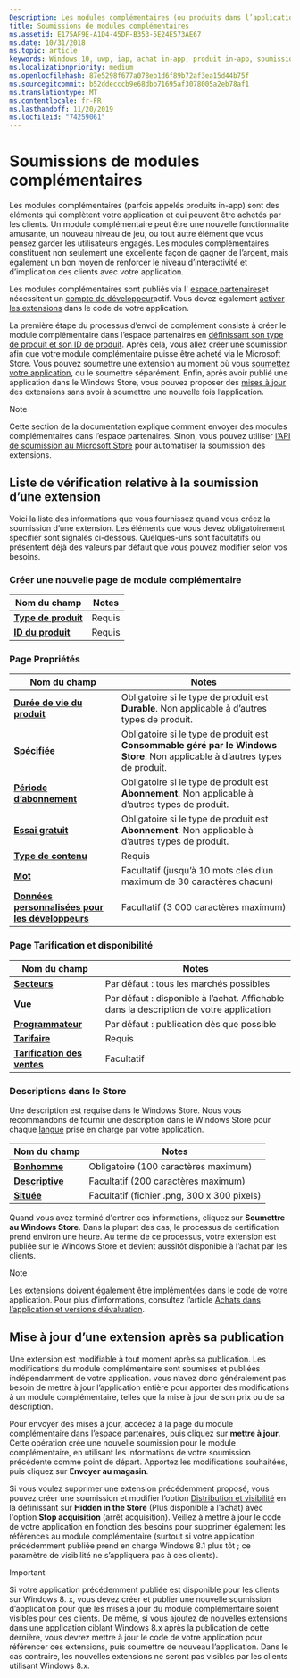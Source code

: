 ```yaml
---
Description: Les modules complémentaires (ou produits dans l’application) sont publiés via l’espace partenaires.
title: Soumissions de modules complémentaires
ms.assetid: E175AF9E-A1D4-45DF-B353-5E24E573AE67
ms.date: 10/31/2018
ms.topic: article
keywords: Windows 10, uwp, iap, achat in-app, produit in-app, soumission iap
ms.localizationpriority: medium
ms.openlocfilehash: 87e5298f677a078eb1d6f89b72af3ea15d44b75f
ms.sourcegitcommit: b52ddecccb9e68dbb71695af3078005a2eb78af1
ms.translationtype: MT
ms.contentlocale: fr-FR
ms.lasthandoff: 11/20/2019
ms.locfileid: "74259061"
---
```

# <a name="add-on-submissions"></a>Soumissions de modules complémentaires

Les modules complémentaires (parfois appelés produits in-app) sont des éléments qui complètent votre application et qui peuvent être achetés par les clients. Un module complémentaire peut être une nouvelle fonctionnalité amusante, un nouveau niveau de jeu, ou tout autre élément que vous pensez garder les utilisateurs engagés. Les modules complémentaires constituent non seulement une excellente façon de gagner de l’argent, mais également un bon moyen de renforcer le niveau d’interactivité et d’implication des clients avec votre application.

Les modules complémentaires sont publiés via l' [espace partenaires](https://partner.microsoft.com/dashboard)et nécessitent un [compte de développeur](https://developer.microsoft.com/store/register)actif. Vous devez également [activer les extensions](../monetize/in-app-purchases-and-trials.md) dans le code de votre application.

La première étape du processus d’envoi de complément consiste à créer le module complémentaire dans l’espace partenaires en [définissant son type de produit et son ID de produit](set-your-add-on-product-id.md). Après cela, vous allez créer une soumission afin que votre module complémentaire puisse être acheté via le Microsoft Store. Vous pouvez soumettre une extension au moment où vous [soumettez votre application](app-submissions.md), ou le soumettre séparément. Enfin, après avoir publié une application dans le Windows Store, vous pouvez proposer des [mises à jour](#updating-an-add-on-after-publication) des extensions sans avoir à soumettre une nouvelle fois l’application.

> [!NOTE]
> Cette section de la documentation explique comment envoyer des modules complémentaires dans l’espace partenaires. Sinon, vous pouvez utiliser [l’API de soumission au Microsoft Store](../monetize/create-and-manage-submissions-using-windows-store-services.md) pour automatiser la soumission des extensions.


## <a name="checklist-for-submitting-an-add-on"></a>Liste de vérification relative à la soumission d’une extension

Voici la liste des informations que vous fournissez quand vous créez la soumission d’une extension. Les éléments que vous devez obligatoirement spécifier sont signalés ci-dessous. Quelques-uns sont facultatifs ou présentent déjà des valeurs par défaut que vous pouvez modifier selon vos besoins.


### <a name="create-a-new-add-on-page"></a>Créer une nouvelle page de module complémentaire

| Nom du champ                    | Notes                            |
|-------------------------------|----------------------------------|
| [**Type de produit**](set-your-add-on-product-id.md#product-type)      | Requis |  
| [**ID du produit**](set-your-add-on-product-id.md#product-id)          | Requis |        


### <a name="properties-page"></a>Page Propriétés

| Nom du champ                    | Notes                              |   
|-------------------------------|------------------------------------|
| [**Durée de vie du produit**](enter-add-on-properties.md#product-lifetime)  | Obligatoire si le type de produit est **Durable**. Non applicable à d’autres types de produit. |
| [**Spécifiée**](enter-add-on-properties.md#quantity)  | Obligatoire si le type de produit est **Consommable géré par le Windows Store**. Non applicable à d’autres types de produit. |
| [**Période d’abonnement**](enter-add-on-properties.md#subscription-period)          | Obligatoire si le type de produit est **Abonnement**. Non applicable à d’autres types de produit.       |  
| [**Essai gratuit**](enter-add-on-properties.md#free-trial)          | Obligatoire si le type de produit est **Abonnement**. Non applicable à d’autres types de produit.       |
| [**Type de contenu**](enter-add-on-properties.md#content-type)          | Requis    |               
| [**Mot**](enter-add-on-properties.md#keywords)                  | Facultatif (jusqu’à 10 mots clés d’un maximum de 30 caractères chacun) |
| [**Données personnalisées pour les développeurs**](enter-add-on-properties.md#custom-developer-data)   | Facultatif (3 000 caractères maximum)            |


### <a name="pricing-and-availability-page"></a>Page Tarification et disponibilité

| Nom du champ                    | Notes                                       |
|-------------------------------|---------------------------------------------|
| [**Secteurs**](set-add-on-pricing-and-availability.md#markets)  | Par défaut : tous les marchés possibles |
| [**Vue**](set-add-on-pricing-and-availability.md#visibility)   | Par défaut : disponible à l’achat. Affichable dans la description de votre application |
| [**Programmateur**](set-add-on-pricing-and-availability.md#schedule)    | Par défaut : publication dès que possible
| [**Tarifaire**](set-add-on-pricing-and-availability.md#pricing)                | Requis                                    |
| [**Tarification des ventes**](put-apps-and-add-ons-on-sale.md)               | Facultatif                    |


### <a name="store-listings"></a>Descriptions dans le Store

Une description est requise dans le Windows Store. Nous vous recommandons de fournir une description dans le Windows Store pour chaque [langue](create-add-on-store-listings.md#store-listing-languages) prise en charge par votre application.

| Nom du champ                    | Notes                                       |
|-------------------------------|---------------------------------------------|
| [**Bonhomme**](create-add-on-store-listings.md#title)                    | Obligatoire (100 caractères maximum)           |
| [**Descriptive**](create-add-on-store-listings.md#description)       | Facultatif (200 caractères maximum)            |
| [**Située**](create-add-on-store-listings.md#icon)                    | Facultatif (fichier .png, 300 x 300 pixels)            |


Quand vous avez terminé d'entrer ces informations, cliquez sur **Soumettre au Windows Store**. Dans la plupart des cas, le processus de certification prend environ une heure. Au terme de ce processus, votre extension est publiée sur le Windows Store et devient aussitôt disponible à l’achat par les clients.

> [!NOTE]
> Les extensions doivent également être implémentées dans le code de votre application. Pour plus d’informations, consultez l’article [Achats dans l’application et versions d’évaluation](../monetize/in-app-purchases-and-trials.md).


## <a name="updating-an-add-on-after-publication"></a>Mise à jour d’une extension après sa publication

Une extension est modifiable à tout moment après sa publication. Les modifications du module complémentaire sont soumises et publiées indépendamment de votre application. vous n’avez donc généralement pas besoin de mettre à jour l’application entière pour apporter des modifications à un module complémentaire, telles que la mise à jour de son prix ou de sa description.

Pour envoyer des mises à jour, accédez à la page du module complémentaire dans l’espace partenaires, puis cliquez sur **mettre à jour**. Cette opération crée une nouvelle soumission pour le module complémentaire, en utilisant les informations de votre soumission précédente comme point de départ. Apportez les modifications souhaitées, puis cliquez sur **Envoyer au magasin**.

Si vous voulez supprimer une extension précédemment proposé, vous pouvez créer une soumission et modifier l’option [Distribution et visibilité](set-add-on-pricing-and-availability.md) en la définissant sur **Hidden in the Store** (Plus disponible à l’achat) avec l'option **Stop acquisition** (arrêt acquisition). Veillez à mettre à jour le code de votre application en fonction des besoins pour supprimer également les références au module complémentaire (surtout si votre application précédemment publiée prend en charge Windows 8.1 plus tôt ; ce paramètre de visibilité ne s’appliquera pas à ces clients).

> [!IMPORTANT]
> Si votre application précédemment publiée est disponible pour les clients sur Windows 8. x, vous devez créer et publier une nouvelle soumission d’application pour que les mises à jour du module complémentaire soient visibles pour ces clients. De même, si vous ajoutez de nouvelles extensions dans une application ciblant Windows 8.x après la publication de cette dernière, vous devrez mettre à jour le code de votre application pour référencer ces extensions, puis soumettre de nouveau l’application. Dans le cas contraire, les nouvelles extensions ne seront pas visibles par les clients utilisant Windows 8.x.

